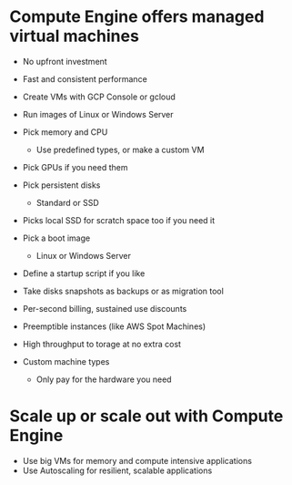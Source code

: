 # Compute Engine offers managed virtual machines

- No upfront investment
- Fast and consistent performance

- Create VMs with GCP Console or gcloud
- Run images of Linux or Windows Server

- Pick memory and CPU
    - Use predefined types, or make a custom VM
- Pick GPUs if you need them

- Pick persistent disks
    - Standard or SSD
- Picks local SSD for scratch space too if you need it

- Pick a boot image
    - Linux or Windows Server

- Define a startup script if you like

- Take disks snapshots as backups or as migration tool

- Per-second billing, sustained use discounts
- Preemptible instances (like AWS Spot Machines)
- High throughput to torage at no extra cost
- Custom machine types
    - Only pay for the hardware you need

# Scale up or scale out with Compute Engine

- Use big VMs for memory and compute intensive applications
- Use Autoscaling for resilient, scalable applications
